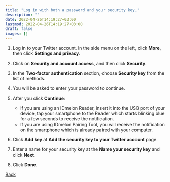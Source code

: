 ```yaml
---
title: "Log in with both a password and your security key."
description: ""
date: 2022-04-26T14:19:27+03:00
lastmod: 2022-04-26T14:19:27+03:00
draft: false
images: []
---
```


1. Log in to your Twitter account. In the side menu on the left, click **More**, then click **Settings and privacy**.
2. Click on **Security and account access**, and then click **Security**.
3. In the **Two-factor authentication** section, choose **Security key** from the list of methods.
4. You will be asked to enter your password to continue.
5. After you click **Continue**:

    - If you are using an IDmelon Reader, insert it into the USB port of your device, tap your smartphone to the Reader which starts blinking blue for a few seconds to receive the notification.
    - If you are using IDmelon Pairing Tool, you will receive the notification on the smartphone which is already paired with your computer.
6. Click **Add key** at **Add the security key to your Twitter account** page.
7. Enter a name for your security key at the **Name your security key** and click **Next**.
8. Click **Done**.

<a id="back" role="button" class="btn btn-primary btn-lg d-block mb-3" href="http://docs.idmelon.com/pages/whichplatform/index.html">Back</a>

<style>

@media (max-width: 480px) {.navbar, .footer { display: none; }}
h1{
    color : #4395ec;
}
</style>

